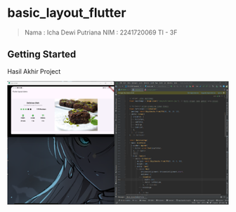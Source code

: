 # basic_layout_flutter

> Nama : Icha Dewi Putriana
> NIM : 2241720069
> TI - 3F

## Getting Started

Hasil Akhir Project

![hasil](../img/tugg14.png)
